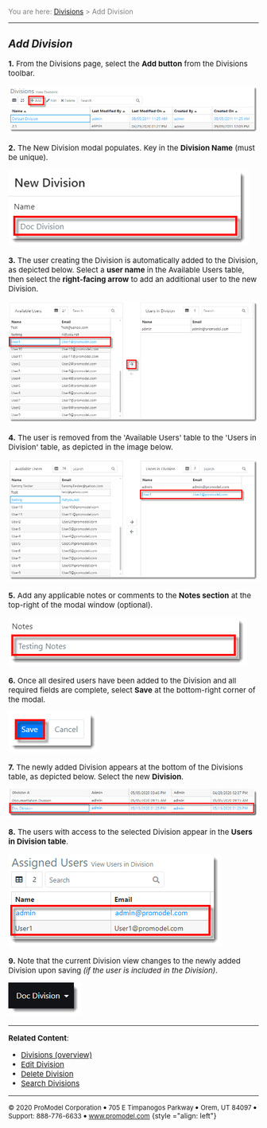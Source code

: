 ﻿
<span style="color:grey">
<span style="font-size:14px">

You are here: [Divisions](C:/_git/ProModelAutodeskEdition/PorfolioSimulator.Help/wwwroot/Help/Docs/Divisions1/Divisions.md) > Add Division

</span>
</span></span>


---

## _**Add Division**_ 

<span style="font-size:15px">


**1.** From the Divisions page, select the **Add button** from the Divisions toolbar.

![Add Division](AddDivision.png "Divisions Table - Add Division")

**2.** The New Division modal populates. Key in the **Division Name** (must be unique). 

![Division Name](DivisionName.png "New Division Modal - Name")

**3.** The user creating the Division is automatically added to the Division, as depicted below. Select a **user name** in the Available Users table, then select the **right-facing arrow** to add an additional user to the new Division.

![Move Users](AddUser.png "New Division Modal - Users")

**4.** The user is removed from the 'Available Users' table to the 'Users in Division' table, as depicted in the image below.

![UserAdded](UserAdded.png "New Division Modal - Users")

**5.** Add any applicable notes or comments to the **Notes section** at the top-right of the modal window (optional).

![Notes](DivisionNotes.png "New Division Modal - Notes")

**6.** Once all desired users have been added to the Division and all required fields are complete, select **Save** at the bottom-right corner of the modal.

![Save](SaveDivision.png "New Division Modal - Save")

**7.** The newly added Division appears at the bottom of the Divisions table, as depicted below. Select the new **Division**.

![Division Created](DivisionCreated.png "Updated Divisions Table")

**8.** The users with access to the selected Division appear in the **Users in Division table**.

![Assigned Users](AssignedUsers.png "Users in Division Table")

**9.** Note that the current Division view changes to the newly added Division upon saving *(if the user is included in the Division)*.

![Updated Division](UpdatedDivision.png "Division Selection Updated")

---

**Related Content**:
* [Divisions (overview)](C:/_git/ProModelAutodeskEdition/PorfolioSimulator.Help/wwwroot/Help/Docs/Divisions1/Divisions.md)
* [Edit Division](C:/_git/ProModelAutodeskEdition/PorfolioSimulator.Help/wwwroot/Help/Docs/Divisions1/EditDivision/EditDivision.md)
* [Delete Division](C:/_git/ProModelAutodeskEdition/PorfolioSimulator.Help/wwwroot/Help/Docs/Divisions1/DeleteDivision/DeleteDivision.md)
* [Search Divisions](C:/_git/ProModelAutodeskEdition/PorfolioSimulator.Help/wwwroot/Help/Docs/Divisions1/SearchDivisions/SearchDivisions.md)
</span>

---
<span style="font-size:13px"> &copy; 2020 ProModel Corporation ![dot](Dot1.png) 705 E Timpanogos Parkway ![dot](Dot1.png) Orem, UT 84097 ![dot](Dot1.png) Support: 888-776-6633 ![dot](Dot1.png) www.promodel.com</span> {style ="align: left"}

